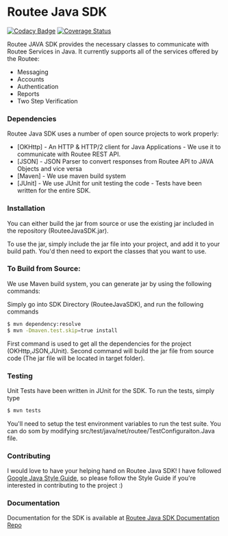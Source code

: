# Routee Java SDK      

[![Codacy Badge](https://api.codacy.com/project/badge/Grade/f722206bcb70415198f40964277a0184)](https://www.codacy.com/app/randinterval/Routee-Java-SDK?utm_source=github.com&amp;utm_medium=referral&amp;utm_content=randinterval/Routee-Java-SDK&amp;utm_campaign=Badge_Grade) [![Coverage Status](https://coveralls.io/repos/github/randinterval/Routee-Java-SDK/badge.svg?branch=master)](https://coveralls.io/github/randinterval/Routee-Java-SDK?branch=master)

Routee JAVA SDK provides the necessary classes to communicate with Routee Services in Java. It currently supports all of the services offered by the Routee:

  - Messaging
  - Accounts
  - Authentication
  - Reports
  - Two Step Verification

### Dependencies

Routee Java SDK uses a number of open source projects to work properly:

* [OKHttp] - An HTTP & HTTP/2 client for Java Applications - We use it to communicate with Routee REST API.
* [JSON] - JSON Parser to convert responses from Routee API to JAVA Objects and vice versa
* [Maven] - We use maven build system 
* [JUnit] - We use JUnit for unit testing the code - Tests have been written for the entire SDK.

### Installation

You can either build the jar from source or use the existing jar included in the repository  (RouteeJavaSDK.jar). 

To use the jar, simply include the jar file into your project, and add it to your build path. You'd then need to export the classes that you want to use.

### To Build from Source:

We use Maven build system, you can generate jar by using the following commands:

Simply go into SDK Directory (RouteeJavaSDK), and run the following commands

```sh
$ mvn dependency:resolve
$ mvn -Dmaven.test.skip=true install
```
First command is used to get all the dependencies for the project (OKHttp,JSON,JUnit). Second command will build the jar file from source code (The jar file will be located in target folder).

### Testing

Unit Tests have been written in JUnit for the SDK. To run the tests, simply type
```sh
$ mvn tests
```

You'll need to setup the test environment variables to run the test suite. You can do som by modifying src/test/java/net/routee/TestConfiguraiton.Java file.


### Contributing

I would love to have your helping hand on Routee Java SDK! I have followed [Google Java Style Guide](https://google.github.io/styleguide/javaguide.html), so please follow the Style Guide if you're interested in contributing to the project :)

### Documentation

Documentation for the SDK is available at [Routee Java SDK Documentation Repo](https://github.com/randinterval/Routee-Java-SDK-Docs)
